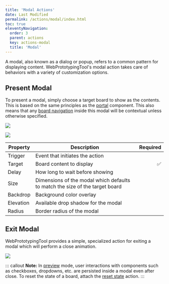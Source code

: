 ```yaml
---
title: 'Modal Actions'
date: Last Modified
permalink: /actions/modal/index.html
toc: true
eleventyNavigation:
  order: 3
  parent: actions
  key: actions-modal
  title: 'Modal'
---
```


A modal, also known as a dialog or popup, refers to a common pattern for displaying content. WebPrototypingTool's modal action takes care of behaviors with a variety of customization options.

## Present Modal

To present a modal, simply choose a target board to show as the contents. This is based on the same principles as the [portal](/components/primitives/#portal) component. This also means that any [board navigation](/actions/navigation/#navigate-to-board) inside this modal will be contextual unless otherwise specified.

![](/static/img/actions/present-modal-hero.png)

<div class="two-col">

<img src="{{ '/static/img/actions/present-modal.png' | url}}" >

| Property  | Description                                                                  |           Required |
| --------- | ---------------------------------------------------------------------------- | -----------------: |
| Trigger   | Event that initiates the action                                              |                    |
| Target    | Board content to display                                                     | :white_check_mark: |
| Delay     | How long to wait before showing                                              |                    |
| Size      | Dimensions of the modal which defaults to match the size of the target board |                    |
| Backdrop  | Background color overlay                                                     |                    |
| Elevation | Available drop shadow for the modal                                          |                    |
| Radius    | Border radius of the modal                                                   |                    |

</div>

## Exit Modal

WebPrototypingTool provides a simple, specialized action for exiting a modal which will perform a close animation.

![](/static/img/actions/close-modal.png)

::: callout
**Note:** In [preview](/basics/preview/) mode, user interactions with components such as checkboxes, dropdowns, etc. are persisted inside a modal even after close. To reset the state of a board, attach the [reset state](/actions/state-changes/#reset-state) action.
:::
